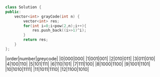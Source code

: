```cpp
class Solution {
public:
    vector<int> grayCode(int n) {
        vector<int> res;
        for(int i=0;i<pow(2,n);i++){
            res.push_back((i>>1)^i);
        }
        return res;
    }
};
```
|order|number|greycode|
|0|000|000|
|1|001|001|
|2|010|011|
|3|011|010|
|4|100|110|
|5|101|111|
|6|110|101|
|7|111|100|
|8|1000|1100|
|9|1001|1101|
|10|1010|1111|
|11|1011|1110|
|12|1100|1010|